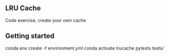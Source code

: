## LRU Cache

Code exercise, create your own cache

## Getting started

conda env create -f environment.yml
conda activate lrucache
pytests tests/